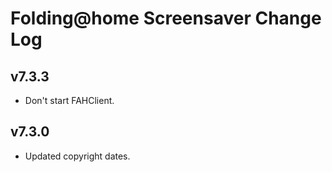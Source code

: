 Folding@home Screensaver Change Log
===================================

## v7.3.3
 - Don't start FAHClient.

## v7.3.0
 - Updated copyright dates.
